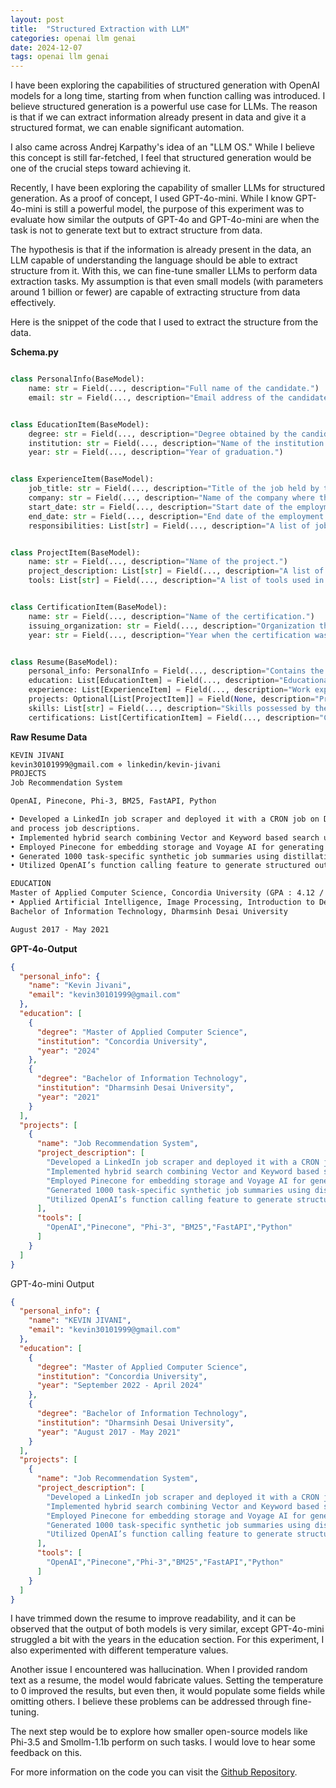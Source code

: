 ```yaml
---
layout: post
title:  "Structured Extraction with LLM"
categories: openai llm genai
date: 2024-12-07
tags: openai llm genai
---
```

  
I have been exploring the capabilities of structured generation with OpenAI models for a long time, starting from when function calling was introduced. I believe structured generation is a powerful use case for LLMs. The reason is that if we can extract information already present in data and give it a structured format, we can enable significant automation.

I also came across Andrej Karpathy's idea of an "LLM OS." While I believe this concept is still far-fetched, I feel that structured generation would be one of the crucial steps toward achieving it.

Recently, I have been exploring the capability of smaller LLMs for structured generation. As a proof of concept, I used GPT-4o-mini. While I know GPT-4o-mini is still a powerful model, the purpose of this experiment was to evaluate how similar the outputs of GPT-4o and GPT-4o-mini are when the task is not to generate text but to extract structure from data.

The hypothesis is that if the information is already present in the data, an LLM capable of understanding the language should be able to extract structure from it. With this, we can fine-tune smaller LLMs to perform data extraction tasks. My assumption is that even small models (with parameters around 1 billion or fewer) are capable of extracting structure from data effectively.
  

Here is the snippet of the code that I used to extract the structure from the data.

  
**Schema.py**

```python

class PersonalInfo(BaseModel):
    name: str = Field(..., description="Full name of the candidate.")
    email: str = Field(..., description="Email address of the candidate.")


class EducationItem(BaseModel):
    degree: str = Field(..., description="Degree obtained by the candidate.")
    institution: str = Field(..., description="Name of the institution where the degree was obtained.")
    year: str = Field(..., description="Year of graduation.")  


class ExperienceItem(BaseModel):
    job_title: str = Field(..., description="Title of the job held by the candidate.")
    company: str = Field(..., description="Name of the company where the candidate worked.")
    start_date: str = Field(..., description="Start date of the employment.")
    end_date: str = Field(..., description="End date of the employment.")
    responsibilities: List[str] = Field(..., description="A list of job responsibilities.")


class ProjectItem(BaseModel):
    name: str = Field(..., description="Name of the project.")
    project_description: List[str] = Field(..., description="A list of project description.")
    tools: List[str] = Field(..., description="A list of tools used in the project.")


class CertificationItem(BaseModel):
    name: str = Field(..., description="Name of the certification.")
    issuing_organization: str = Field(..., description="Organization that issued the certification.")
    year: str = Field(..., description="Year when the certification was obtained.")


class Resume(BaseModel):
    personal_info: PersonalInfo = Field(..., description="Contains the personal details of the candidate.")
    education: List[EducationItem] = Field(..., description="Educational qualifications of the candidate.")
    experience: List[ExperienceItem] = Field(..., description="Work experience of the candidate.")
    projects: Optional[List[ProjectItem]] = Field(None, description="Projects done by the candidate.")
    skills: List[str] = Field(..., description="Skills possessed by the candidate.")
    certifications: List[CertificationItem] = Field(..., description="Certifications held by the candidate.")
```

**Raw Resume Data**
```txt
KEVIN JIVANI
kevin30101999@gmail.com ⋄ linkedin/kevin-jivani
PROJECTS
Job Recommendation System

OpenAI, Pinecone, Phi-3, BM25, FastAPI, Python

• Developed a LinkedIn job scraper and deployed it with a CRON job on DigitalOcean to periodically scrape
and process job descriptions.
• Implemented hybrid search combining Vector and Keyword based search using Reciprocal Rank Fusion.
• Employed Pinecone for embedding storage and Voyage AI for generating accurate job and resume embeddings.
• Generated 1000 task-specific synthetic job summaries using distillation method on GPT-4o for training set.
• Utilized OpenAI’s function calling feature to generate structured output and validated JSON using Langchain

EDUCATION
Master of Applied Computer Science, Concordia University (GPA : 4.12 / 4.30) September 2022 - April 2024
• Applied Artificial Intelligence, Image Processing, Introduction to Deep Learning, Distributed System Design
Bachelor of Information Technology, Dharmsinh Desai University

August 2017 - May 2021
```

**GPT-4o-Output**
```json
{
  "personal_info": {
    "name": "Kevin Jivani",
    "email": "kevin30101999@gmail.com"
  },
  "education": [
    {
      "degree": "Master of Applied Computer Science",
      "institution": "Concordia University",
      "year": "2024"
    },
    {
      "degree": "Bachelor of Information Technology",
      "institution": "Dharmsinh Desai University",
      "year": "2021"
    }
  ],
  "projects": [
    {
      "name": "Job Recommendation System",
      "project_description": [
        "Developed a LinkedIn job scraper and deployed it with a CRON job on DigitalOcean to periodically scrape and process job descriptions.",
        "Implemented hybrid search combining Vector and Keyword based search using Reciprocal Rank Fusion.",
        "Employed Pinecone for embedding storage and Voyage AI for generating accurate job and resume embeddings.",
        "Generated 1000 task-specific synthetic job summaries using distillation method on GPT-4o for training set.",
        "Utilized OpenAI’s function calling feature to generate structured output and validated JSON using Langchain"
      ],
      "tools": [
        "OpenAI","Pinecone", "Phi-3", "BM25","FastAPI","Python"
      ]
    }
  ]
}
```

GPT-4o-mini Output
```json
{
  "personal_info": {
    "name": "KEVIN JIVANI",
    "email": "kevin30101999@gmail.com"
  },
  "education": [
    {
      "degree": "Master of Applied Computer Science",
      "institution": "Concordia University",
      "year": "September 2022 - April 2024"
    },
    {
      "degree": "Bachelor of Information Technology",
      "institution": "Dharmsinh Desai University",
      "year": "August 2017 - May 2021"
    }
  ],
  "projects": [
    {
      "name": "Job Recommendation System",
      "project_description": [
        "Developed a LinkedIn job scraper and deployed it with a CRON job on DigitalOcean to periodically scrape and process job descriptions.",
        "Implemented hybrid search combining Vector and Keyword based search using Reciprocal Rank Fusion.",
        "Employed Pinecone for embedding storage and Voyage AI for generating accurate job and resume embeddings.",
        "Generated 1000 task-specific synthetic job summaries using distillation method on GPT-4o for training set.",
        "Utilized OpenAI’s function calling feature to generate structured output and validated JSON using Langchain."
      ],
      "tools": [
        "OpenAI","Pinecone","Phi-3","BM25","FastAPI","Python"
      ]
    }
  ]
}
```

I have trimmed down the resume to improve readability, and it can be observed that the output of both models is very similar, except GPT-4o-mini struggled a bit with the years in the education section. For this experiment, I also experimented with different temperature values.

Another issue I encountered was hallucination. When I provided random text as a resume, the model would fabricate values. Setting the temperature to 0 improved the results, but even then, it would populate some fields while omitting others. I believe these problems can be addressed through fine-tuning.

The next step would be to explore how smaller open-source models like Phi-3.5 and Smollm-1.1b perform on such tasks. I would love to hear some feedback on this.


For more information on the code you can visit the [Github Repository](https://github.com/kevin3010/ResumeParser).

